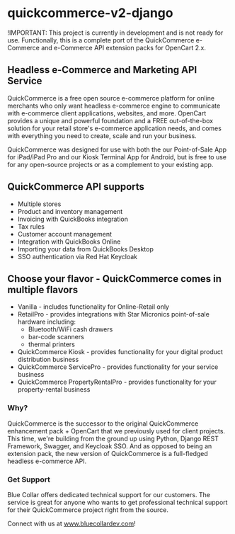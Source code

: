 # quickcommerce-v2-django

!IMPORTANT: This project is currently in development and is not ready for use. Functionally, this is a complete port
of the QuickCommerce e-Commerce and e-Commerce API extension packs for OpenCart 2.x.

## Headless e-Commerce and Marketing API Service
QuickCommerce is a free open source e-commerce platform for online merchants who only want headless e-commerce engine 
to communicate with e-commerce client applications, websites, and more. OpenCart provides a unique and powerful 
foundation and a FREE out-of-the-box solution for your retail store's e-commerce application needs, and comes with 
everything you need to create, scale and run your business.

QuickCommerce was designed for use with both the our Point-of-Sale App for iPad/iPad Pro and our Kiosk Terminal App 
for Android, but is free to use for any open-source projects or as a complement to your existing app.

## QuickCommerce API supports
- Multiple stores
- Product and inventory management
- Invoicing with QuickBooks integration
- Tax rules
- Customer account management
- Integration with QuickBooks Online
- Importing your data from QuickBooks Desktop
- SSO authentication via Red Hat Keycloak

## Choose your flavor - QuickCommerce comes in multiple flavors
- Vanilla - includes functionality for Online-Retail only
- RetailPro - provides integrations with Star Micronics point-of-sale hardware including:
  - Bluetooth/WiFi cash drawers
  - bar-code scanners
  - thermal printers
- QuickCommerce Kiosk - provides functionality for your digital product distribution business
- QuickCommerce ServicePro - provides functionality for your service business
- QuickCommerce PropertyRentalPro - provides functionality for your property-rental business

### Why?
QuickCommerce is the successor to the original QuickCommerce enhancement pack + OpenCart that we previously used for client projects.
This time, we're building from the ground up using Python, Django REST Framework, Swagger, and Keycloak SSO. 
And as opposed to being an extension pack, the new version of QuickCommerce is a full-fledged headless e-commerce API.

### Get Support
Blue Collar offers dedicated technical support for our customers. The service is great for anyone who wants to get 
professional technical support for their QuickCommerce project right from the source.

Connect with us at www.bluecollardev.com!